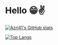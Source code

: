 # Hello 😁✌️

[![Azri41's GitHub stats](https://github-readme-stats.vercel.app/api?username=azri41&theme=codeSTACKr&show_icons=true)]()

[![Top Langs](https://github-readme-stats.vercel.app/api/top-langs/?username=azri41&theme=codeSTACKr&show_icons=true)]()